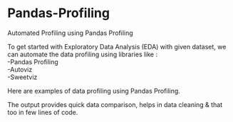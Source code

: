 # Pandas-Profiling
Automated Profiling using Pandas Profiling


To get started with Exploratory Data Analysis (EDA) with given dataset, we can automate the data profiling using libraries like :<br/>
  -Pandas Profiling<br/>
  -Autoviz<br/>
  -Sweetviz<br/>

Here are examples of data profiling using Pandas Profiling.

The output provides quick data comparison, helps in data cleaning & that too in few lines of code.
